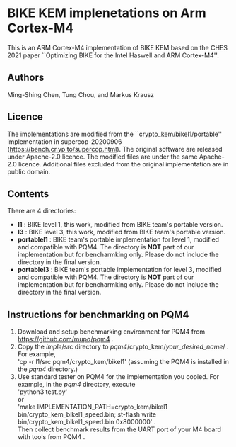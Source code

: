 
# BIKE KEM implenetations on Arm Cortex-M4

This is an ARM Cortex-M4 implementation of BIKE KEM based on the CHES 2021 paper
``Optimizing BIKE for the Intel Haswell and ARM Cortex-M4''.

## Authors

Ming-Shing Chen, Tung Chou, and Markus Krausz

## Licence

The implementations are modified from the ``crypto_kem/bikel1/portable'' implementation in supercop-20200906 (https://bench.cr.yp.to/supercop.html).
The original software are released under Apache-2.0 licence.
The modified files are under the same Apache-2.0 licence.
Additional files excluded from the original implementation are in public domain.



## Contents

There are 4 directories:

- **l1** : BIKE level 1, this work, modified from BIKE team's portable version.
- **l3** : BIKE level 3, this work, modified from BIKE team's portable version.
- **portablel1** : BIKE team's portable implementation for level 1, modified and compatible with PQM4. The directory is **NOT** part of 
  our implementation but for bencharmking only. Please do not include the directory in the final version.  
- **portablel3** : BIKE team's portable implementation for level 3, modified and compatible with PQM4. The directory is **NOT** part of 
  our implementation but for bencharmking only. Please do not include the directory in the final version.  


## Instructions for benchmarking on PQM4
1. Download and setup benchmarking environment for PQM4 from https://github.com/mupq/pqm4 .
2. Copy the *imple*/src directory to  *pqm4*/crypto_kem/*your_desired_name*/ . For example,  
  'cp -r l1/src  pqm4/crypto_kem/bikel1'  (assuming the PQM4 is installed in the *pqm4* directory.)  
3. Use standard tester on PQM4 for the implementation you copied. For example, in the *pqm4* directory, execute  
  'python3 test.py'  
  or  
  'make IMPLEMENTATION_PATH=crypto_kem/bikel1 bin/crypto_kem_bikel1_speed.bin; st-flash write bin/crypto_kem_bikel1_speed.bin 0x8000000' .  
  Then collect benchmark results from the UART port of your M4 board with tools from PQM4 .




